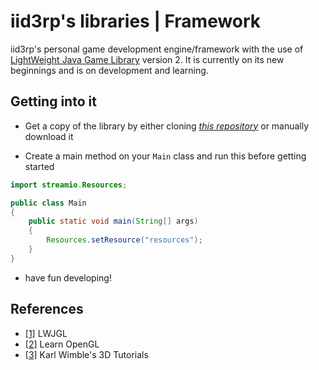 # iid3rp's libraries | Framework

iid3rp's personal game development engine/framework with the 
use of [LightWeight Java Game Library](https://lwjgl.org) version 2. It is currently 
on its new beginnings
and is on development and learning.

## Getting into it

* Get a copy of the library by either cloning [*this repository*](https://github.com/iid3rp/framework)
or manually download it

* Create a main method on your `Main` class and run this before getting started

```java
import streamio.Resources;

public class Main
{
    public static void main(String[] args)
    {
        Resources.setResource("resources");
    }
}
```

* have fun developing!

## References

* [[1]](https://lwjgl.org) LWJGL
* [[2]](https://learnopengl.com) Learn OpenGL
* [[3]](https://www.youtube.com/watch?v=VS8wlS9hF8E&list=PLRIWtICgwaX0u7Rf9zkZhLoLuZVfUksDP) Karl Wimble's 3D Tutorials